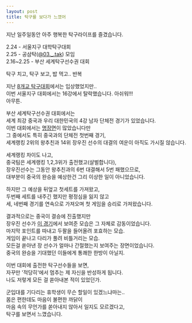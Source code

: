 ```yaml
---
layout: post
title: 탁구를 보다가 느꼈어
---
```


지난 일주일동안 아주 행복한 탁구라이프를 즐겼습니다.  

2.24 - 서울지구 대학탁구대회  
2.25 - 공삼탁([@03._.tak][1]) 모임  
2.16~2.25 - 부산 세계탁구선수권 대회  

탁구 치고, 탁구 보고, 밥 먹고.. 반복  

지난 [8개교 탁구대회][2]에서는 입상했었지만..  
이번 서울지구 대회에서는 16강에서 탈락했습니다. 아쉬워!!!  
아무튼.  

부산 세계탁구선수권 대회에서는  
세계 최강 중국과 우리 대한민국의 4강 남자 단체전 경기가 있었습니다.  
이번 대회에서는 [명장면][3]이 많았습니다만  
그 중에서도 특히 중국과의 단체전 첫번째 경기,  
세계랭킹 2위의 왕추친과 14위 장우진 선수의 대결의 여운이 아직도 가시질 않습니다. 

세계랭킹 차이도 나고,  
중국팀은 세계랭킹 1,2,3위가 출전했고(살벌합니다),  
장우진선수는 그동안 왕추친과의 6번 대결해서 5번 패했으므로,  
대부분이 중국의 완승을 예상한건 그리 이상한 일이 아니었습니다.  

하지만 그 예상을 뒤엎고 첫세트를 가져왔고,  
두번째 세트를 내주긴 했지만 평정심을 잃지 않고  
세, 네번째 경기를 연속으로 가져오며 첫 게임을 승리로 가져왔습니다.  

결과적으로는 중국이 결승에 진출했지만  
장우진 선수가 [이 경기][4]에서 보여준 모습은 그 자체로 감동이었습니다.  
마지막 포인트를 따내고 두팔을 들어올려 포효하는 모습.  
게임이 끝나고 다리가 풀려 비틀거리는 모습.  
모든걸 쏟아낸 장 선수가 얼마나 간절했는지 보여주는 장면이었습니다.  
중국의 완승을 기대했던 이들에게 통쾌한 한방이 아닐지.  

이번 대회에 출전한 탁구선수들을 보면,  
자꾸만 '적당히'에서 멈추는 제 자신을 반성하게 됩니다.  
나도 저렇게 모든 걸 쏟아내본 적이 있었던가.  

군입대를 기다리는 휴학생이 무슨 할일이 있겠느냐마는..  
몸은 편한데도 마음이 불편한 까닭이  
마음 속의 무언가를 쏟아내지 않아서 일지도 모르겠다고,  
탁구를 보면서 느꼈습니다.  

[1]: https://www.instagram.com/03._.tak/ "03._.tak"
[2]: https://ziw8.github.io/2024/01/26/tabletennis_think.html "탁구를 치다가 느꼈어"
[3]: https://youtu.be/laok3YHEdFs?si=OGhkgxVrH8BsGNr- "다리 풀린 장우진? 29구 명품 랠리?…'현장 직캠' 부산세계탁구 명장면!"
[4]: https://youtu.be/o5WUoPSzWmY?si=dKeW11tyQ74Ipv3f&t=1046 "남자부 4강 1경기🏓 장우진(대한민국) vs 왕추친(중국)"


